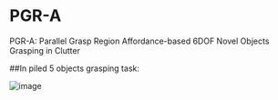 # PGR-A
PGR-A: Parallel Grasp Region Affordance-based 6DOF Novel  Objects Grasping in Clutter

##In piled 5 objects grasping task:

![image](https://github.com/jack6099boy/PGR-A/blob/main/with_PGR-A.gif)
